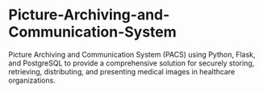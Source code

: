 # Picture-Archiving-and-Communication-System
Picture Archiving and Communication System (PACS) using Python, Flask, and PostgreSQL to provide a comprehensive solution for securely storing, retrieving, distributing, and presenting medical images in healthcare organizations.

